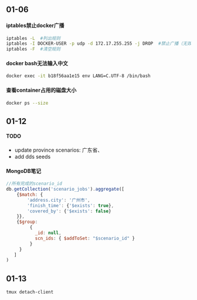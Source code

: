

## 01-06

#### iptables禁止docker广播
```bash
iptables -L  #列出规则
iptables -I DOCKER-USER -p udp -d 172.17.255.255 -j DROP  #禁止广播（无效）
iptables -F  #清空规则
```

#### docker bash无法输入中文

```bash
docker exec -it b18f56aa1e15 env LANG=C.UTF-8 /bin/bash
```

#### 查看container占用的磁盘大小

```bash
docker ps --size
```



## 01-12

#### TODO

* update province scenarios: 广东省、
* add dds seeds



#### MongoDB笔记

```js
//所有完成的scenario_id
db.getCollection('scenario_jobs').aggregate([
    {$match: {
        'address.city': '广州市',
        'finish_time': {'$exists': true},
        'covered_by': {'$exists': false}
    }},
    {$group:
         {
           _id: null,
           scn_ids: { $addToSet: "$scenario_id" }
         }
     }
   ]
)
```



## 01-13

```bash
tmux detach-client
```


